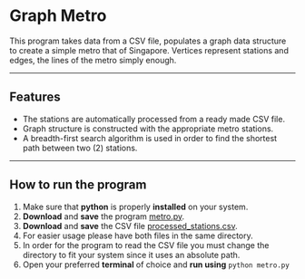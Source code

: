 # Graph Metro

This program takes data from a CSV file, populates a graph data structure to create a simple metro that of Singapore. Vertices represent stations and edges, the lines of the metro simply enough.

---

## Features

* The stations are automatically processed from a ready made CSV file.
* Graph structure is constructed with the appropriate metro stations.
* A breadth-first search algorithm is used in order to find the shortest path between two (2) stations.

---

## How to run the program

1. Make sure that **python** is properly **installed** on your system.
2. **Download** and **save** the program [metro.py](https://github.com/konstantinosy/graph-dsa/blob/main/metro.py).
3. **Download** and **save** the CSV file [processed_stations.csv](https://github.com/konstantinosy/graph-dsa/blob/main/processed_stations.csv).
4. For easier usage please have both files in the same directory.
5. In order for the program to read the CSV file you must change the directory to fit your system since it uses an absolute path.
6. Open your preferred **terminal** of choice and **run using** `python metro.py`
